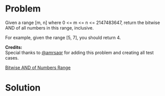 
# Problem

Given a range [m, n] where 0 <= m <= n <= 2147483647, return the bitwise AND
of all numbers in this range, inclusive.

For example, given the range [5, 7], you should return 4.

**Credits:**  
Special thanks to [@amrsaqr](https://leetcode.com/discuss/user/amrsaqr) for
adding this problem and creating all test cases.



[Bitwise AND of Numbers Range](https://leetcode.com/problems/bitwise-and-of-numbers-range)

# Solution



